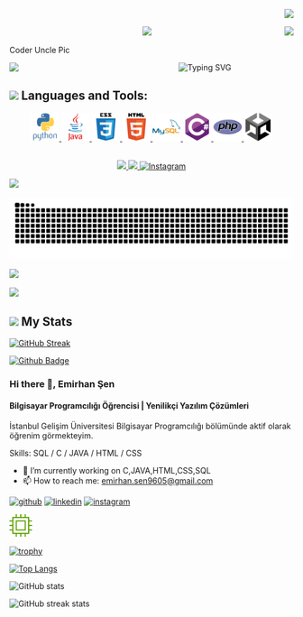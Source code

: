 <a href="https://hits.seeyoufarm.com"><img src="https://hits.seeyoufarm.com/api/count/incr/badge.svg?url=https%3A%2F%2Fgithub.com%2Fgjbae1212%2Fhit-counter&count_bg=%2379C83D&title_bg=%23555555&icon=hackaday.svg&icon_color=%23E7E7E7&title=hits&edge_flat=false" align="right"/></a>
 
<br>
<p align="center"><img src="https://i.imgur.com/A6bWGFl.gif"/>
<img src="https://komarev.com/ghpvc/?username=EmirhannSen&&style=plastics&&color=yellow" align="right"/> </p>


 Coder Uncle Pic
<div id="header" align="left">
<img src="https://cdn.dribbble.com/users/1162077/screenshots/3848914/programmer.gif" width="300" align="left"/> 




<!-- %7C -> alttaki yaziya | eklememize yariyor -->
![Typing SVG](https://readme-typing-svg.herokuapp.com?color=%CC00FF&lines=Welcome+to+my+profile+Emirhan+Şen)


## <img src="https://media2.giphy.com/media/QssGEmpkyEOhBCb7e1/giphy.gif?cid=ecf05e47a0n3gi1bfqntqmob8g9aid1oyj2wr3ds3mg700bl&rid=giphy.gif" width ="25"><b> Languages and Tools:</b>
<!-- Languages and Tools -->
<p align="center">
  <a href="https://www.python.org/" target="_blank" rel="noreferrer">
    <img src="https://raw.githubusercontent.com/devicons/devicon/master/icons/python/python-original-wordmark.svg" alt="Python" width="50" height="50"/>
  </a>
  <a href="https://www.java.com/tr/" target="_blank" rel="noreferrer">
    <img src="https://raw.githubusercontent.com/devicons/devicon/master/icons/java/java-original-wordmark.svg" alt="Java" width="50" height="50"/>
  </a>
  <a href="https://www.w3schools.com/css/" target="_blank" rel="noreferrer">
    <img src="https://raw.githubusercontent.com/devicons/devicon/master/icons/css3/css3-original-wordmark.svg" alt="CSS3" width="50" height="50"/>
  </a>
  <a href="https://www.w3schools.com/html/" target="_blank" rel="noreferrer">
    <img src="https://raw.githubusercontent.com/devicons/devicon/master/icons/html5/html5-original-wordmark.svg" alt="HTML5" width="50" height="50"/>
  </a>
  <a href="https://www.mysql.com/" target="_blank" rel="noreferrer">
    <img src="https://raw.githubusercontent.com/devicons/devicon/master/icons/mysql/mysql-original-wordmark.svg" alt="MySQL" width="50" height="50"/>
  </a>
  <a href="https://learn.microsoft.com/en-us/dotnet/csharp/" target="_blank" rel="noreferrer">
    <img src="https://raw.githubusercontent.com/devicons/devicon/master/icons/csharp/csharp-original.svg" alt="C#" width="50" height="50"/>
  </a>
  <a href="https://www.php.net/" target="_blank" rel="noreferrer">
    <img src="https://raw.githubusercontent.com/devicons/devicon/master/icons/php/php-original.svg" alt="PHP" width="50" height="50"/>
  </a>
  <a href="https://unity.com/" target="_blank" rel="noreferrer">
    <img src="https://raw.githubusercontent.com/devicons/devicon/master/icons/unity/unity-original.svg" alt="Unity" width="50" height="50"/>
  </a>
</p>



<br>

 <div align="center"> 
  
  </a>
  <a href="https://www.linkedin.com/in/emirhan-şen-1246232a9" target="_blank">
    <img src="https://img.shields.io/badge/-LinkedIn-%23333?style=for-the-badge&logo=linkedin&logoColor=blue" target="_blank">
  </a>
  <a href = "mailto:emirhan.sen9605@gmail.com">
    <img src="https://img.shields.io/badge/-Gmail-%23333?style=for-the-badge&logo=gmail&logoColor=reed" target="_blank">
  </a>
 
  <a href="https://https://www.instagram.com/emirhaan_sen_/" target="_blank">
   <img alt="Instagram" src="https://img.shields.io/badge/instagram-%23333?&style=for-the-badge&logo=instagram&logoColor=#E1306C "/>
  </a>

</div>

 
![](./profile-3d-contrib/profile-night-rainbow.svg)

![](https://github.com/BEPb/BEPb/raw/output/github-contribution-grid-snake.svg)

<!-- 
name: GitHub-Profile-3D-Contrib

on:
  schedule: # 03:00 JST == 18:00 UTC
    - cron: "0 18 * * *"
  workflow_dispatch:

jobs:
  build:
    runs-on: ubuntu-latest
    name: generate-github-profile-3d-contrib
    steps:
      - uses: actions/checkout@v3
      - uses: yoshi389111/github-profile-3d-contrib@0.7.1
        env:
          GITHUB_TOKEN: ${{ secrets.GITHUB_TOKEN }}
          USERNAME: ${{ github.repository_owner }}
      - name: Commit & Push
        run: |
          git config user.name github-actions
          git config user.email github-actions@github.com
          git add -A .
          git commit -m "generated"
          git push
-->


![](https://raw.githubusercontent.com/zouariste/corona-runner/gh-pages/assets/corona-runner.gif)



 <img src="https://www.animatedimages.org/data/media/562/animated-line-image-0184.gif" width="1920"/>
 
## <img src="https://media.giphy.com/media/iY8CRBdQXODJSCERIr/giphy.gif" width="25"> <b>My Stats</b>


 
 [![GitHub Streak](http://github-readme-streak-stats.herokuapp.com?user=EmirhannSen&theme=dark&background=000000)](https://git.io/streak-stats) 

[![Github Badge](https://img.shields.io/badge/-Github-000?style=quare&labelColor=000&logo=Github&logoColor=white&link=link)](https://github.com/EmirhannSen)


### Hi there 👋, Emirhan Şen
#### Bilgisayar Programcılığı Öğrencisi | Yenilikçi Yazılım Çözümleri
İstanbul Gelişim Üniversitesi Bilgisayar Programcılığı bölümünde aktif olarak öğrenim görmekteyim.

Skills: SQL / C / JAVA / HTML / CSS

- 🔭 I’m currently working on C,JAVA,HTML,CSS,SQL 
- 📫 How to reach me: emirhan.sen9605@gmail.com 


[<img src='https://cdn.jsdelivr.net/npm/simple-icons@3.0.1/icons/github.svg' alt='github' height='40'>](https://github.com/EmirhannSen)  [<img src='https://cdn.jsdelivr.net/npm/simple-icons@3.0.1/icons/linkedin.svg' alt='linkedin' height='40'>](https://www.linkedin.com/in/www.linkedin.com/in/emirhan-şen-1246232a9/)  [<img src='https://cdn.jsdelivr.net/npm/simple-icons@3.0.1/icons/instagram.svg' alt='instagram' height='40'>](https://www.instagram.com/https://www.instagram.com/emirhaan_sen_//)  

<a href='https://docs.github.com/en/developers'><img src='https://raw.githubusercontent.com/acervenky/animated-github-badges/master/assets/devbadge.gif' width='40' height='40'></a> 

[![trophy](https://github-profile-trophy.vercel.app/?username=EmirhannSen)](https://github.com/ryo-ma/github-profile-trophy)

[![Top Langs](https://github-readme-stats.vercel.app/api/top-langs/?username=EmirhannSen)](https://github.com/anuraghazra/github-readme-stats)

![GitHub stats](https://github-readme-stats.vercel.app/api?username=EmirhannSen&show_icons=true&count_private=true)  

![GitHub streak stats](https://streak-stats.demolab.com/?user=EmirhannSen)  

